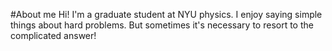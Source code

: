 #About me
Hi! I'm a graduate student at NYU physics. I enjoy saying simple things about hard problems. But sometimes it's necessary to resort to the complicated answer!
